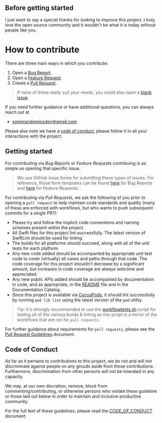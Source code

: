 ## Before getting started

I just want to say a special thanks for looking to improve this project. I truly love the open source community and it wouldn't be what it is today without people like you.

# How to contribute

There are three main ways in which you contribute:

1. Open a [Bug Report](https://github.com/SomeRandomiOSDev/SRDTestUtilities/issues/new?assignees=SomeRandomiOSDev&labels=bug&template=BUG_REPORT.yml&title=%5BBUG%5D%3A+).
2. Open a [Feature Request](https://github.com/SomeRandomiOSDev/SRDTestUtilities/issues/new?assignees=SomeRandomiOSDev&labels=enhancement&template=FEATURE_REQUEST.yml&title=%5BFEATURE%5D%3A+).
3. Create a [Pull Request](https://github.com/SomeRandomiOSDev/SRDTestUtilities/compare/main...main?expand=1&template=PULL_REQUEST_TEMPLATE.md).

> If none of these really suit your needs, you could also open a [blank issue](https://github.com/SomeRandomiOSDev/SRDTestUtilities/issues/new).

If you need further guidance or have additional questions, you can always reach out at

- somerandomiosdev@gmail.com

Please also note we have a [code of conduct](#code-of-conduct), please follow it in all your interactions with the project.

## Getting started

For contributing via *Bug Reports* or *Feature Requests* contribuing is as simple as opening that specific issue. 

> We use GitHub issue forms for submitting these types of issues. For reference, those form templates can be found [here](ISSUE_TEMPLATE/BUG_REPORT.yml) for Bug Reports and [here](ISSUE_TEMPLATE/FEATURE_REQUEST.yml) for Feature Requests.

For contributing via *Pull Requests*, we ask the following of you prior to opening a `pull request` to help maintain code standards and quality (many of these are enforced with workflows, but who wants to push subsequent commits for a single PR?):

- Please try and follow the implicit code conventions and naming schemes present within the project.
- All Swift files for this project lint successfully. The latest version of SwiftLint should be used for linting.
- The builds for all platforms should succeed, along with all of the unit tests for each platform.
- Any new code added should be accompanied by appropriate unit test code to cover (virtually) all cases and paths through that code. The code coverage for this project shouldn't decrease by a significant amount, but increases in code coverage are always welcome and appreciated.
- Any new public APIs added should be accompanied by documentation in code, and as appropriate, in the [README](../README.md) file and in the Documentation Catalog.
- Since this project is available via [CocoaPods](https://cocoapods.org), it should lint successfully by running `pod lib lint` using the latest version of the `pod` utility.

> Tip: It's strongly recommended to use the [workflowtests.sh](../scripts/workflowtests.sh) script for testing all of the various builds & linting as this script is a mirror of the workflows that are ran for `pull requests`.

For further guidance about requirements for `pull requests`, please see the [Pull Request Guidelines](PULL_REQUEST_TEMPLATE/PULL_REQUEST_TEMPLATE.md) document.

## Code of Conduct

As far as it pertains to contributions to this project, we do not and will not discriminate against people on any grouds aside from those contributions. Furthermore, discrimination from other persons will not be tolerated in any capacity. 

We may, at our own discretion, remove, block from commenting/contributing, or otherwise persons who violate these guideline or those laid out below in order to maintain and inclusive productive community.

For the full text of these guidelines, please read the [CODE_OF_CONDUCT](CODE_OF_CONDUCT.md) document.
